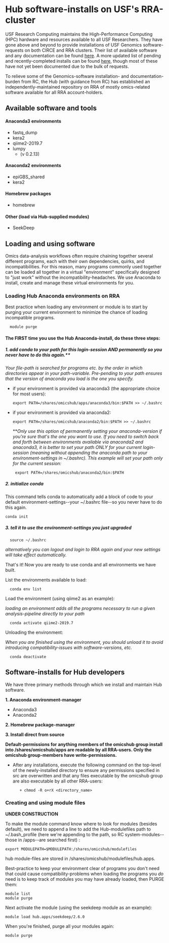 #  Hub software-installs on USF's RRA-cluster

USF Research Computing maintains the High-Performance Computing (HPC) hardware and resources available to all USF Researchers.  They have gone above and beyond to provide installations of USF Genomics software-requests on both CIRCE and RRA clusters. Their list of available software and any documentation can be found <a href=https://wiki.rc.usf.edu/index.php/Applications>here</a>. A more updated list of pending and recently-completed installs can be found <a href=https://wiki.rc.usf.edu/index.php/Apps_Queue>here</a>, though most of these have not yet been documented due to the bulk of requests.

To relieve some of the Genomics-software installation- and documentation-burden from RC, the Hub (with guidance from RC) has established an independently-maintained repository on RRA of mostly omics-related software available for all RRA account-holders. 

<h2> Available software and tools </h2>

#### Anaconda3 environments ####

   + fastq_dump
   + kera2
   + qiime2-2019.7
   + lumpy
        + (v 0.2.13)

#### Anaconda2 environments ####

   + epiGBS_shared
   + kera2

#### Homebrew packages ####

   + homebrew

#### Other (load via Hub-supplied modules) ####

   + SeekDeep



<h2>Loading and using software</h1>

Omics data-analysis workflows often require chaining together several different programs, each with their own dependencies, quirks, and incompatibilities. For this reason, many programs commonly used together can be loaded all together in a virtual "environment" specifically designed to "just work" without the incompatibility-headaches. We use Anaconda to install, create and manage these virtual environments for you.

### Loading Hub Anaconda environments on RRA ###

Best practice when loading any environment or module is to start by purging your current environment to minimize the chance of loading incompatible programs. 

      module purge

#### The FIRST time you use the Hub Anaconda-install, do these three steps: ####

##### 1. add conda to your path for this login-session AND permanently so you never have to do this again.**

   *Your file-path is searched for programs etc. by the order in which directories appear in your path-variable. Pre-pending to your path ensures that the version of anaconda you load is the one you specify.*
   
   + if your environment is provided via anaconda3 (the appropriate choice for most users):
   
         export PATH=/shares/omicshub/apps/anaconda3/bin:$PATH >> ~/.bashrc
         
   + if your environment is provided via anaconda2:
        
         export PATH=/shares/omicshub/anaconda2/bin:$PATH >> ~/.bashrc

      ***Only use this option of permanently setting your anaconda-version if you're sure that's the one you want to use. If you need to switch back and forth between environments available via anaconda2 and anaconda3, it is better to set your path ONLY for your current login-session (meaning without appending the anaconda path to your environment-settings in ~/.bashrc). This example will set your path only for the current session:*

          export PATH=/shares/omicshub/anaconda2/bin:$PATH

##### 2. initialize conda

This command tells conda to automatically add a block of code to your default environment-settings--your ~/.bashrc file--so you never have to do this again.

    conda init
            
##### 3. tell it to use the environment-settings you just upgraded

      source ~/.bashrc
            
   *alternatively you can logout and login to RRA again and your new settings will take effect automatically.*



That's it! Now you are ready to use conda and all environments we have built.


List the environments available to load:

      conda env list
        
Load the environment (using qiime2 as an example):
    
   *loading an environment adds all the programs necessary to run a given analysis-pipeline directly to your path*
        
        
      conda activate qiime2-2019.7
        

Unloading the environment:
    
   *When you are finished using the environment, you should unload it to avoid introducing compatibility-issues with software-versions, etc.*
    
      conda deactivate


        


<h2> Software-installs for Hub developers</h2>
We have three primary methods through which we install and maintain Hub software. 

**1. Anaconda environment-manager**

   + Anaconda3
   + Anaconda2

**2. Homebrew package-manager**

**3. Install direct from source**



**Default-permissions for anything members of the omicshub group install into /shares/omicshub/apps are readable by all RRA-users. Only the omicshub group-members have write-permissions.**

   + After any installations, execute the following command on the top-level of the newly-installed directory to ensure any permissions specified in src are overwritten and that any files executable by the omicshub group are also executable by all other RRA-users:
    
            + chmod -R o+rX <directory_name>
    
    

### Creating and using module files ###

**UNDER CONSTRUCTION**

To make the module command know where to look for modules (besides default), we need to append a line to add the Hub-modulefiles path to ~/.bash_profile (here we're appending to the path, so RC system-modules--those in /apps--are searched first) :

    export MODULEPATH=$MODULEPATH:/shares/omicshub/modulefiles

   hub module-files are stored in /shares/omicshub/modulefiles/hub.apps.
   
 Best-practice to keep your environment clear of programs you don't need that could cause compatibility-problems when loading the programs you *do* need is to keep track of modules you may have already loaded, then PURGE them:
 
    module list
    module purge
   
   Next activate the module (using the seekdeep module as an example):

    module load hub.apps/seekdeep/2.6.0
    
   When you're finished, purge all your modules again:
   
    module purge




